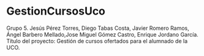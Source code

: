 # GestionCursosUco
Grupo 5. Jesús Pérez Torres, Diego Tabas Costa, Javier Romero  Ramos, Ángel Barbero Mellado,Jose Miguel Gómez Castro, Enrique Jordano García. 
Título del proyecto: Gestión de cursos ofertados para el alumnado de la UCO.

